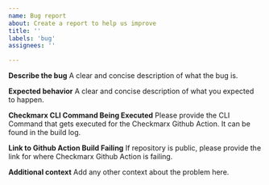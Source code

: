 ```yaml
---
name: Bug report
about: Create a report to help us improve
title: ''
labels: 'bug'
assignees: ''

---
```


**Describe the bug**
A clear and concise description of what the bug is.

**Expected behavior**
A clear and concise description of what you expected to happen.

**Checkmarx CLI Command Being Executed**
Please provide the CLI Command that gets executed for the Checkmarx Github Action. It can be found in the build log.

**Link to Github Action Build Failing**
If repository is public, please provide the link for where Checkmarx Github Action is failing.

**Additional context**
Add any other context about the problem here.
